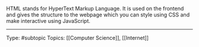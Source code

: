 HTML stands for HyperText Markup Language. It is used on the frontend and gives the structure to the webpage which you can style using CSS and make interactive using JavaScript.
___
Type: #subtopic 
Topics: [[Computer Science]], [[Internet]]

